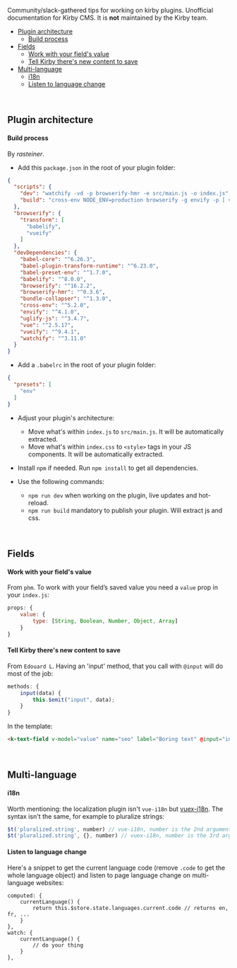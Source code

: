 Community/slack-gathered tips for working on kirby plugins. 
Unofficial documentation for Kirby CMS. It is **not** maintained by the Kirby team.

- [Plugin architecture](#plugin-architecture)
  * [Build process](#build-process)
- [Fields](#fields)
  * [Work with your field's value](#work-with-your-fields-value)
  * [Tell Kirby there's new content to save](#tell-kirby-theres-new-content-to-save)
- [Multi-language](#multi-language)
  * [i18n](#i18n)
  * [Listen to language change](#listen-to-language-change)

<br/>


## Plugin architecture

#### Build process

By *rasteiner*. 

- Add this `package.json` in the root of your plugin folder:

```json
{
  "scripts": {
    "dev": "watchify -vd -p browserify-hmr -e src/main.js -o index.js",
    "build": "cross-env NODE_ENV=production browserify -g envify -p [ vueify/plugins/extract-css -o index.css ] -p bundle-collapser/plugin -e src/main.js | uglifyjs -c warnings=false -m > index.js"
  },
  "browserify": {
    "transform": [
      "babelify",
      "vueify"
    ]
  },
  "devDependencies": {
    "babel-core": "^6.26.3",
    "babel-plugin-transform-runtime": "^6.23.0",
    "babel-preset-env": "^1.7.0",
    "babelify": "^8.0.0",
    "browserify": "^16.2.2",
    "browserify-hmr": "^0.3.6",
    "bundle-collapser": "^1.3.0",
    "cross-env": "^5.2.0",
    "envify": "^4.1.0",
    "uglify-js": "^3.4.7",
    "vue": "^2.5.17",
    "vueify": "^9.4.1",
    "watchify": "^3.11.0"
  }
}
```

- Add a `.babelrc` in the root of your plugin folder:

```json
{
  "presets": [
    "env"
  ]
}
```

- Adjust your plugin's architecture:
  * Move what's within `index.js` to `src/main.js`. It will be automatically extracted.
  * Move what's within `index.css` to `<style>` tags in your JS components. It will be automatically extracted.

- Install `npm` if needed. Run `npm install` to get all dependencies.

- Use the following commands:
  * `npm run dev` when working on the plugin, live updates and hot-reload.
  * `npm run build` mandatory to publish your plugin. Will extract js and css.


<br/>

## Fields

#### Work with your field's value

From `phm`. To work with your field’s saved value you need a `value` prop in your `index.js`:

```javascript
props: {
    value: {
        type: [String, Boolean, Number, Object, Array]
    }
}
```

#### Tell Kirby there's new content to save

From `Edouard L`. Having an 'input' method, that you call with `@input` will do most of the job:

```javascript
methods: {
    input(data) {
        this.$emit("input", data);
    }
}
```

In the template:

```html
<k-text-field v-model="value" name="seo" label="Boring text" @input="input"/>
```

<br/>

## Multi-language

#### i18n

Worth mentioning: the localization plugin isn't `vue-i18n` but [vuex-i18n](https://github.com/dkfbasel/vuex-i18n). 
The syntax isn't the same, for example to pluralize strings:

```javascript
$t('pluralized.string', number) // vue-i18n, number is the 2nd argument
$t('pluralized.string', {}, number) // vuex-i18n, number is the 3rd argument
```

#### Listen to language change

Here's a snippet to get the current language code (remove `.code` to get the whole language object) and listen to page language change on multi-language websites:

```
computed: {
    currentLanguage() {
        return this.$store.state.languages.current.code // returns en, fr, ...
    }
},
watch: {
    currentLanguage() {
        // do your thing
    }
},
```